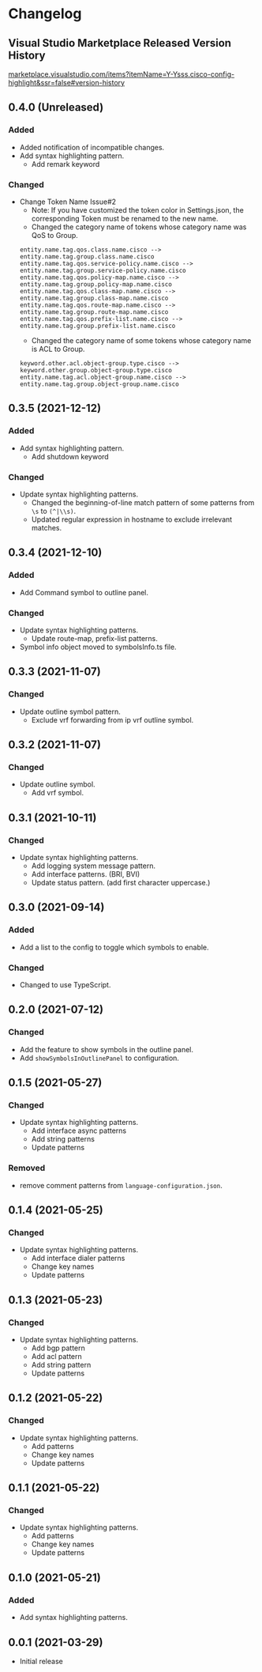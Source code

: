 # Changelog
## Visual Studio Marketplace Released Version History

[marketplace.visualstudio.com/items?itemName=Y-Ysss.cisco-config-highlight&ssr=false#version-history](https://marketplace.visualstudio.com/items?itemName=Y-Ysss.cisco-config-highlight&ssr=false#version-history)

## 0.4.0 (Unreleased)
### Added
- Added notification of incompatible changes.
- Add syntax highlighting pattern.
  - Add remark keyword
### Changed
- Change Token Name Issue#2
  - Note: If you have customized the token color in Settings.json, the corresponding Token must be renamed to the new name.
  - Changed the category name of tokens whose category name was QoS to Group.
  ```
  entity.name.tag.qos.class.name.cisco --> entity.name.tag.group.class.name.cisco
  entity.name.tag.qos.service-policy.name.cisco --> entity.name.tag.group.service-policy.name.cisco
  entity.name.tag.qos.policy-map.name.cisco --> entity.name.tag.group.policy-map.name.cisco
  entity.name.tag.qos.class-map.name.cisco --> entity.name.tag.group.class-map.name.cisco
  entity.name.tag.qos.route-map.name.cisco --> entity.name.tag.group.route-map.name.cisco
  entity.name.tag.qos.prefix-list.name.cisco --> entity.name.tag.group.prefix-list.name.cisco
  ```
  - Changed the category name of some tokens whose category name is ACL to Group.
  ```
  keyword.other.acl.object-group.type.cisco --> keyword.other.group.object-group.type.cisco
  entity.name.tag.acl.object-group.name.cisco --> entity.name.tag.group.object-group.name.cisco
  ```


## 0.3.5 (2021-12-12)
### Added
- Add syntax highlighting pattern.
  - Add shutdown keyword
### Changed
- Update syntax highlighting patterns.
  - Changed the beginning-of-line match pattern of some patterns from `\s` to `(^|\\s)`.
  - Updated regular expression in hostname to exclude irrelevant matches.


## 0.3.4 (2021-12-10)
### Added
- Add Command symbol to outline panel.
### Changed
- Update syntax highlighting patterns.
  - Update route-map, prefix-list patterns.
- Symbol info object moved to symbolsInfo.ts file.


## 0.3.3 (2021-11-07)
### Changed
- Update outline symbol pattern.
  - Exclude vrf forwarding from ip vrf outline symbol.


## 0.3.2 (2021-11-07)
### Changed
- Update outline symbol.
  - Add vrf symbol.


## 0.3.1 (2021-10-11)
### Changed
- Update syntax highlighting patterns.
  - Add logging system message pattern.
  - Add interface patterns. (BRI, BVI)
  - Update status pattern. (add first character uppercase.)


## 0.3.0 (2021-09-14)
### Added
- Add a list to the config to toggle which symbols to enable.
### Changed
- Changed to use TypeScript.


## 0.2.0 (2021-07-12)
### Changed
- Add the feature to show symbols in the outline panel.
- Add `showSymbolsInOutlinePanel` to configuration.


## 0.1.5 (2021-05-27)
### Changed
- Update syntax highlighting patterns.
  - Add interface async patterns
  - Add string patterns
  - Update patterns
### Removed
- remove comment patterns from `language-configuration.json`.


## 0.1.4 (2021-05-25)
### Changed
- Update syntax highlighting patterns.
  - Add interface dialer patterns
  - Change key names
  - Update patterns


## 0.1.3 (2021-05-23)
### Changed
- Update syntax highlighting patterns.
  - Add bgp pattern
  - Add acl pattern
  - Add string pattern
  - Update patterns


## 0.1.2 (2021-05-22)
### Changed
- Update syntax highlighting patterns.
  - Add patterns
  - Change key names
  - Update patterns

## 0.1.1 (2021-05-22)
### Changed
- Update syntax highlighting patterns.
  - Add patterns
  - Change key names
  - Update patterns

## 0.1.0 (2021-05-21)
### Added
- Add syntax highlighting patterns.

## 0.0.1 (2021-03-29)
- Initial release
